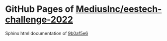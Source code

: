 GitHub Pages of [MediusInc/eestech-challenge-2022](https://github.com/MediusInc/eestech-challenge-2022.git)
===
Sphinx html documentation of [9b0af5e6](https://github.com/MediusInc/eestech-challenge-2022/tree/9b0af5e64a2e609bbc8e5d994f3c5f6be06ab534)
